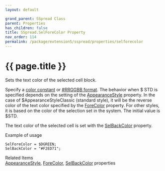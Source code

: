 ```yaml
---
layout: default

grand_parent: SSpread Class
parent: Properties
has_children: false
title: SSpread.SelForeColor Property
nav_order: 114
permalink: /package/extension5/sspread/properties/selforecolor
---
```

# {{ page.title }}

Sets the text color of the selected cell block.

Specify a <a href="/base/color">color constant</a> or
<a href="package/extension5/sspread/#this-classs-unique-color-handling-rrggbb-format">#RRGGBB format</a>.
The behavior when $ STD is specified depends on the setting of the <a href="/package/extension5/sspread/properties/appearancestyle">AppearanceStyle</a> property. In the case of $AppearanceStyleClassic (standard style), it will be the reverse color of the text color specified by the <a href="/package/extension5/sspread/properties/forecolor">ForeColor</a> property. For other styles, it is based on the color of the selection set in the system.
The initial value is $STD.

The text color of the selected cell is set with the <a href="/package/extension5/sspread/properties/selbackcolor">SelBackColor</a> property.

Example of usage<br>
```
SelForeColor = $DGREEN;
SelBackColor = "#F2ED71";
```

Related Items<br>
<a href="/package/extension5/sspread/properties/appearancestyle">AppearanceStyle</a>, <a href="/package/extension5/sspread/properties/forecolor">ForeColor</a>, <a href="/package/extension5/sspread/properties/selbackcolor">SelBackColor</a> properties  
